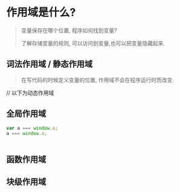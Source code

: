#  作用域是什么?

> 变量保存在哪个位置, 程序如何找到变量?
>
> 了解存储变量的规则, 可以访问到变量,也可以把变量隐藏起来.


## 词法作用域 / 静态作用域
> 在写代码的时候定义变量的位置, 作用域不会在程序运行时而改变.


// 以下为动态作用域
## 全局作用域
```js
var a === window.a;
a === window.a;



```




## 函数作用域



## 块级作用域




